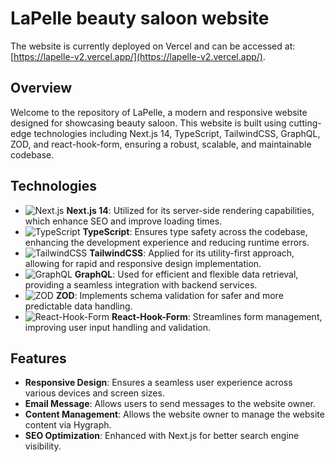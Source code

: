 # LaPelle beauty saloon website 

The website is currently deployed on Vercel and can be accessed at: 
 [https://lapelle-v2.vercel.app/](https://lapelle-v2.vercel.app/).
 
## Overview

Welcome to the repository of LaPelle, a modern and responsive website designed for showcasing beauty saloon. This website is built using cutting-edge technologies including Next.js 14, TypeScript, TailwindCSS, GraphQL, ZOD, and react-hook-form, ensuring a robust, scalable, and maintainable codebase.

## Technologies

- ![Next.js](https://img.shields.io/badge/Next.js-14-blue) **Next.js 14**: Utilized for its server-side rendering capabilities, which enhance SEO and improve loading times.
- ![TypeScript](https://img.shields.io/badge/TypeScript-blue) **TypeScript**: Ensures type safety across the codebase, enhancing the development experience and reducing runtime errors.
- ![TailwindCSS](https://img.shields.io/badge/TailwindCSS-blue) **TailwindCSS**: Applied for its utility-first approach, allowing for rapid and responsive design implementation.
- ![GraphQL](https://img.shields.io/badge/GraphQL-blue) **GraphQL**: Used for efficient and flexible data retrieval, providing a seamless integration with backend services.
- ![ZOD](https://img.shields.io/badge/ZOD-blue) **ZOD**: Implements schema validation for safer and more predictable data handling.
- ![React-Hook-Form](https://img.shields.io/badge/React_Hook_Form-blue) **React-Hook-Form**: Streamlines form management, improving user input handling and validation.

## Features

- **Responsive Design**: Ensures a seamless user experience across various devices and screen sizes.
- **Email Message**: Allows users to send messages to the website owner.
- **Content Management**: Allows the website owner to manage the website content via Hygraph.
- **SEO Optimization**: Enhanced with Next.js for better search engine visibility.

